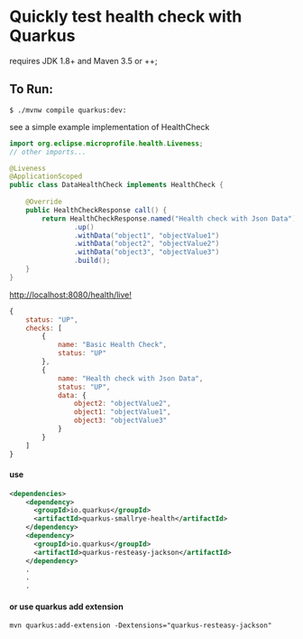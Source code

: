 # Quickly test health check with Quarkus

requires
JDK 1.8+ and Maven 3.5 or ++;

## To Run:
```command
$ ./mvnw compile quarkus:dev: 
```

see a simple example implementation of HealthCheck

```java
import org.eclipse.microprofile.health.Liveness;
// other imports...

@Liveness
@ApplicationScoped
public class DataHealthCheck implements HealthCheck {
    
    @Override
    public HealthCheckResponse call() {
        return HealthCheckResponse.named("Health check with Json Data")
                .up()
                .withData("object1", "objectValue1")
                .withData("object2", "objectValue2")
                .withData("object3", "objectValue3")
                .build();
    }
}

```

[http://localhost:8080/health/live!](http://localhost:8080/health/live)

```javascript
{
    status: "UP",
    checks: [
        {
            name: "Basic Health Check",
            status: "UP"
        }, 
        {
            name: "Health check with Json Data",
            status: "UP",
            data: {
                object2: "objectValue2",
                object1: "objectValue1",
                object3: "objectValue3"
            }
        }
    ]
}
```

 #### use 

```xml
<dependencies>
    <dependency>
      <groupId>io.quarkus</groupId>
      <artifactId>quarkus-smallrye-health</artifactId>
    </dependency>
    <dependency>
      <groupId>io.quarkus</groupId>
      <artifactId>quarkus-resteasy-jackson</artifactId>
    </dependency>
    .
    .
    .

```
#### or use quarkus add extension

```command 
mvn quarkus:add-extension -Dextensions="quarkus-resteasy-jackson"
```